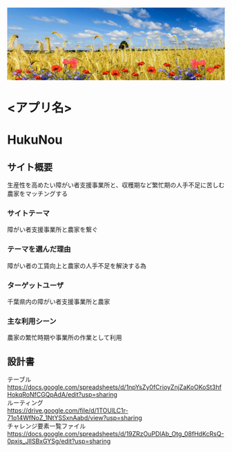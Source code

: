 ![top](app/assets/images/top.jpg)
# <アプリ名>
# HukuNou

## サイト概要
生産性を高めたい障がい者支援事業所と、収穫期など繁忙期の人手不足に苦しむ農家をマッチングする


### サイトテーマ
障がい者支援事業所と農家を繋ぐ


### テーマを選んだ理由
障がい者の工賃向上と農家の人手不足を解決する為


### ターゲットユーザ
千葉県内の障がい者支援事業所と農家


### 主な利用シーン
農家の繁忙時期や事業所の作業として利用


## 設計書
テーブル<br>
https://docs.google.com/spreadsheets/d/1npYsZy0fCrioyZnjZaKoOKoSt3hfHokqRoNfCGQpAdA/edit?usp=sharing<br>
ルーティング<br>
https://drive.google.com/file/d/1TOUlLC1r-71o14WfNoZ_1NtYSSxnAabd/view?usp=sharing<br>
チャレンジ要素一覧ファイル<br>
https://docs.google.com/spreadsheets/d/19ZRzOuPDlAb_Otg_08fHdKcRsQ-0pxis_JllSBxGYSg/edit?usp=sharing<br>
